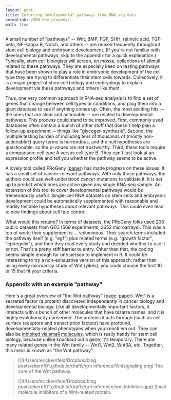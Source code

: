 ```yaml
---
layout: post
title: Inferring developmental pathways from RNA-seq data
permalink: /GRN_dev_progeny/
math: true
---
```


A small number of "pathways" -- Wnt, BMP, FGF, SHH, retinoic acid, TGF-beta, NF-kappa B, Notch, and others -- are reused frequently throughout stem cell biology and embryonic development. (If you're not familiar with developmental pathways, skip to the appendix for a quick explanation.) Typically, stem cell biologists will screen, *en masse*, collections of stimuli related to these pathways. They are especially keen on testing pathways that have been shown to play a role in embryonic development of the cell type they are trying to differentiate their stem cells towards. Collectively, it is a major project of stem cell biology and embryology to explain development via these pathways and others like them.

Thus, one very common approach in RNA-seq analysis is to find a set of genes that change between cell types or conditions, and plug them into a giant database to see if anything comes up. Often, the most exciting hits -- the ones that are clear and actionable -- are related to developmental pathways. This process could stand to be improved. First, commonly used databases often contain a bunch of other stuff that doesn't help plan a follow-up experiment -- things like "glycogen synthesis". Second, the multiple testing burden of including tens of thousands of (mostly non-actionable?) query terms is horrendous, and the null hypotheses are questionable, so the p-values are not trustworthy. Third, these tools require a comparison: cell type A versus cell type B. They can't just look at an expression profile and tell you whether the pathway seems to be active.

A lovely tool called PRoGeny ([paper](http://doi.org/10.1038/s41467-017-02391-6)) has made progress on these issues. It has a small set of cancer-relevant pathways. With only those pathways, the authors could use well-understood cancer mutations to validate it. It is set up to predict which ones are active given any single RNA-seq sample. An extension of this tool to cover developmental pathways would be tremendously useful. Single-cell RNA datasets on stem cells and embryonic development could be automatically supplemented with reasonable and readily testable hypotheses about relevant pathways. This could even lead to new findings about cell fate control.

What would this require? In terms of datasets, the PRoGeny folks used 208 public datasets from GEO (568 experiments, 2652 microarrays). This was a ton of work; their supplement is ... voluminous. Their search terms included the pathway itself (e.g. "egf") plus related terms (e.g. "growth factor", "epiregulin"), and then they read every study and decided whether to use it or not. That's a pretty stiff barrier to entry. Other than that, the coding seems simple enough for one person to implement in R. It could be interesting to try a non-exhaustive version of this approach: rather than using every microarray study of Wnt (yikes), you could choose the first 10 or 15 that fit your criteria. 

### Appendix with an example "pathway"

Here's a great overview of "the Wnt pathway" ([page](http://web.stanford.edu/group/nusselab/cgi-bin/wnt/), [paper](http://www.doi.org/10.1016/j.cell.2012.05.012)). Wnt1 is a secreted factor (a protein) discovered independently in cancer biology and developmental biology. Like all developmentally important factors, it interacts with a bunch of other molecules that have bizarre names, and it is highly evolutionarily conserved. The proteins it acts through (such as cell surface receptors and transcription factors) have profound, developmentally-related phenotypes when you knock'em out. They can also be [inhibited via small molecules](http://doi.org/10.1002/pro.3122), which is really handy for stem cell biology, because unlike knockout out a gene, it's temporary. There are many related genes in the Wnt family -- Wnt1, Wnt2, Wnt3A, etc. Together, this mess is known as "the Wnt pathway". 

> ![](/Users/erickernfeld/Dropbox/blog posts/ekernf01.github.io/drafts/grn inference/Wntsignaling.png)
> The core of the Wnt pathway.
> 
> ![](/Users/erickernfeld/Dropbox/blog posts/ekernf01.github.io/drafts/grn inference/wnt inhibitors.jpg)> Small molecule inhibitors of a Wnt-related protein.